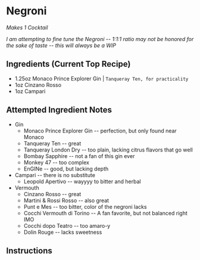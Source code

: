 # Negroni
_Makes 1 Cocktail_

_I am attempting to fine tune the Negroni -- 1:1:1 ratio may not be honored for the sake of taste -- this will always be a WIP_

## Ingredients (Current Top Recipe)
- 1.25oz Monaco Prince Explorer Gin | `Tanqueray Ten, for practicality`
- 1oz Cinzano Rosso
- 1oz Campari

## Attempted Ingredient Notes
- Gin
    - Monaco Prince Explorer Gin -- perfection, but only found near Monaco
    - Tanqueray Ten -- great
    - Tanqueray London Dry -- too plain, lacking citrus flavors that go well
    - Bombay Sapphire -- not a fan of this gin ever
    - Monkey 47 -- too complex
    - EnGINe -- good, but lacking depth
- Campari -- there is no substitute
    - Leopold Apertivo -- wayyyy to bitter and herbal
- Vermouth
    - Cinzano Rosso -- great
    - Martini & Rossi Rosso -- also great
    - Punt e Mes -- too bitter, color of the negroni lacks
    - Cocchi Vermouth di Torino -- A fan favorite, but not balanced right IMO
    - Cocchi dopo Teatro -- too amaro-y
    - Dolin Rouge -- lacks sweetness


## Instructions
1. Stir on a big rock in a hefty glass, garnish with orange peel

## Notes
- 1oz gin feels too little, 1.5 feels like too much